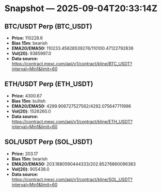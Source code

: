 # Snapshot — 2025-09-04T20:33:14Z

## BTC/USDT Perp (BTC_USDT)
- **Price:** 110228.6
- **Bias 15m:** bearish
- **EMA20/EMA50:** 110233.45628539276/110100.47122792836
- **Vol(20):** 9385997.0
- **Data source:** https://contract.mexc.com/api/v1/contract/kline/BTC_USDT?interval=Min1&limit=60

## ETH/USDT Perp (ETH_USDT)
- **Price:** 4300.67
- **Bias 15m:** bullish
- **EMA20/EMA50:** 4299.906727527562/4292.075647711996
- **Vol(20):** 1526260.0
- **Data source:** https://contract.mexc.com/api/v1/contract/kline/ETH_USDT?interval=Min1&limit=60

## SOL/USDT Perp (SOL_USDT)
- **Price:** 203.17
- **Bias 15m:** bearish
- **EMA20/EMA50:** 203.1880590444333/202.85276860096383
- **Vol(20):** 905438.0
- **Data source:** https://contract.mexc.com/api/v1/contract/kline/SOL_USDT?interval=Min1&limit=60
